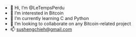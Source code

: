 - 👋 Hi, I’m @LeTempsPerdu
- 👀 I’m interested in Bitcoin
- 🌱 I’m currently learning C and Python
- 💞️ I’m looking to collaborate on any Bitcoin-related project
- 📫 sushengchieh@gmail.com 


